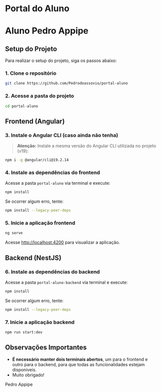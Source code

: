# Portal do Aluno
# Aluno Pedro Appipe

## Setup do Projeto

Para realizar o setup do projeto, siga os passos abaixo:

### 1. Clone o repositório

```sh
git clone https://github.com/Pedrodoassovio/portal-aluno
```

### 2. Acesse a pasta do projeto

```sh
cd portal-aluno
```

## Frontend (Angular)

### 3. Instale o Angular CLI (caso ainda não tenha)

> **Atenção:** Instale a mesma versão do Angular CLI utilizada no projeto (v19):

```sh
npm i -g @angular/cli@19.2.14
```

### 4. Instale as dependências do frontend

Acesse a pasta `portal-aluno` via terminal e execute:

```sh
npm install
```
Se ocorrer algum erro, tente:

```sh
npm install --legacy-peer-deps
```

### 5. Inicie a aplicação frontend

```sh
ng serve
```

Acesse [http://localhost:4200](http://localhost:4200) para visualizar a aplicação.

## Backend (NestJS)

### 6. Instale as dependências do backend

Acesse a pasta `portal-aluno-backend` via terminal e execute:

```sh
npm install
```
Se ocorrer algum erro, tente:

```sh
npm install --legacy-peer-deps
```

### 7. Inicie a aplicação backend

```sh
npm run start:dev
```

## Observações Importantes

- **É necessário manter dois terminais abertos**, um para o frontend e outro para o backend, para que todas as funcionalidades estejam disponíveis.
- Muito obrigado!

Pedro Appipe
